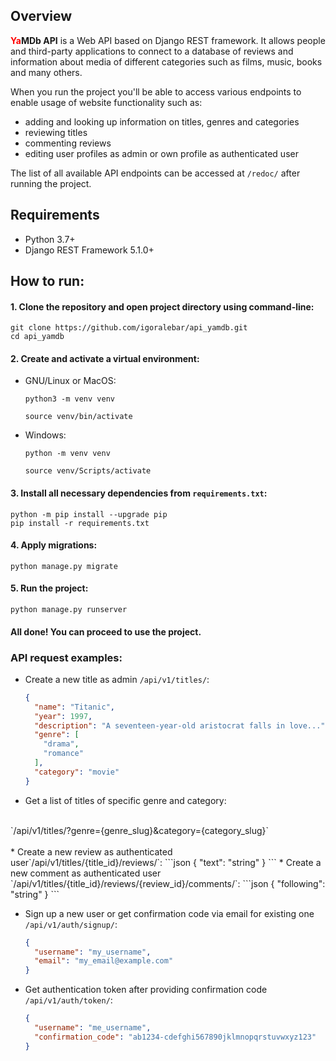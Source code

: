 ## Overview
**<span style="color:red">Ya</span>MDb API** is a Web API based on Django REST framework.
It allows people and third-party applications to connect to a database of reviews and information about media of different categories
such as films, music, books and many others.

When you run the project you'll be able to access various endpoints to enable usage of website functionality such as:
* adding and looking up information on titles, genres and categories
* reviewing titles
* commenting reviews
* editing user profiles as admin or own profile as authenticated user

The list of all available API endpoints can be accessed at `/redoc/` after running the project.

## Requirements
   * Python 3.7+
   * Django REST Framework 5.1.0+

## How to run:

#### 1. Clone the repository and open project directory using command-line:

    git clone https://github.com/igoralebar/api_yamdb.git
    cd api_yamdb

#### 2. Create and activate a virtual environment:
   
   * GNU/Linux or MacOS:

       ```
       python3 -m venv venv
       ```
       ```
       source venv/bin/activate
       ```
   * Windows:
       ```
       python -m venv venv
       ```
       ```
       source venv/Scripts/activate
       ```

#### 3. Install all necessary dependencies from `requirements.txt`:

    python -m pip install --upgrade pip
    pip install -r requirements.txt

#### 4. Apply migrations:

    python manage.py migrate

#### 5. Run the project:

    python manage.py runserver

#### All done! You can proceed to use the project.

### API request examples:
* Create a new title as admin `/api/v1/titles/`:
    ```json
    {
      "name": "Titanic",
      "year": 1997,
      "description": "A seventeen-year-old aristocrat falls in love...",
      "genre": [
        "drama",
        "romance"
      ],
      "category": "movie"
    }
    ```
* Get a list of titles of specific genre and category:
<br>
 `/api/v1/titles/?genre={genre_slug}&category={category_slug}`
<br>
<br>
* Create a new review as authenticated user`/api/v1/titles/{title_id}/reviews/`:
    ```json
    {
      "text": "string"
    }
    ```
* Create a new comment as authenticated user `/api/v1/titles/{title_id}/reviews/{review_id}/comments/`:
    ```json
    {
      "following": "string"
    }
    ```

* Sign up a new user or get confirmation code via email for existing one `/api/v1/auth/signup/`:
    ```json
    {
      "username": "my_username",
      "email": "my_email@example.com"
    }
    ```
* Get authentication token after providing confirmation code `/api/v1/auth/token/`:
    ```json
    {
      "username": "me_username",
      "confirmation_code": "ab1234-cdefghi567890jklmnopqrstuvwxyz123"
    }
    ```
